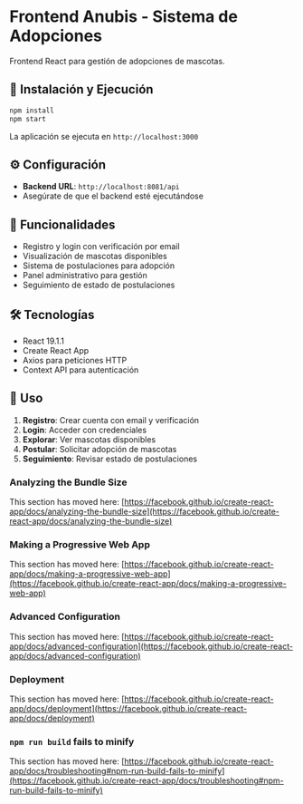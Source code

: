 # Frontend Anubis - Sistema de Adopciones

Frontend React para gestión de adopciones de mascotas.

## 🚀 Instalación y Ejecución

```bash
npm install
npm start
```

La aplicación se ejecuta en `http://localhost:3000`

## ⚙️ Configuración

- **Backend URL**: `http://localhost:8081/api`
- Asegúrate de que el backend esté ejecutándose

## 🎯 Funcionalidades

- Registro y login con verificación por email
- Visualización de mascotas disponibles
- Sistema de postulaciones para adopción
- Panel administrativo para gestión
- Seguimiento de estado de postulaciones

## 🛠️ Tecnologías

- React 19.1.1
- Create React App
- Axios para peticiones HTTP
- Context API para autenticación

## 📱 Uso

1. **Registro**: Crear cuenta con email y verificación
2. **Login**: Acceder con credenciales
3. **Explorar**: Ver mascotas disponibles
4. **Postular**: Solicitar adopción de mascotas
5. **Seguimiento**: Revisar estado de postulaciones

### Analyzing the Bundle Size

This section has moved here: [https://facebook.github.io/create-react-app/docs/analyzing-the-bundle-size](https://facebook.github.io/create-react-app/docs/analyzing-the-bundle-size)

### Making a Progressive Web App

This section has moved here: [https://facebook.github.io/create-react-app/docs/making-a-progressive-web-app](https://facebook.github.io/create-react-app/docs/making-a-progressive-web-app)

### Advanced Configuration

This section has moved here: [https://facebook.github.io/create-react-app/docs/advanced-configuration](https://facebook.github.io/create-react-app/docs/advanced-configuration)

### Deployment

This section has moved here: [https://facebook.github.io/create-react-app/docs/deployment](https://facebook.github.io/create-react-app/docs/deployment)

### `npm run build` fails to minify

This section has moved here: [https://facebook.github.io/create-react-app/docs/troubleshooting#npm-run-build-fails-to-minify](https://facebook.github.io/create-react-app/docs/troubleshooting#npm-run-build-fails-to-minify)
